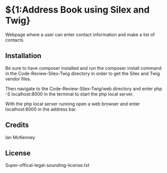 # ${1:Address Book using Silex and Twig}
Webpage where a user can enter contact information and make a list of contacts
## Installation
Be sure to have composer installed and run the composer install command in the Code-Review-Silex-Twig directory in order to get the Silex and Twig vendor files.

Then navigate to the Code-Review-Silex-Twig/web directory and enter php -S localhost:8000 in the terminal to start the php local server.

With the php local server running open a web browser and enter localhost:8000 in the address bar.

## Credits
Ian McKenney

## License
Super-offical-legal-sounding-license.txt
